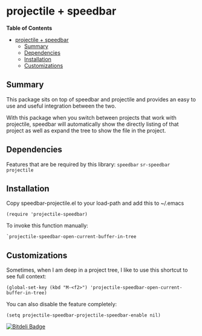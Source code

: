 projectile + speedbar
========

<!-- markdown-toc start - Don't edit this section. Run M-x markdown-toc/generate-toc again -->
**Table of Contents**

- [projectile + speedbar](#projectile--speedbar)
    - [Summary](#summary)
    - [Dependencies](#dependencies)
    - [Installation](#installation)
    - [Customizations](#customizations)

<!-- markdown-toc end -->

## Summary

This package sits on top of speedbar and projectile and provides an easy
to use and useful integration between the two.

With this package when you switch between projects that work with
projectile, speedbar will automatically show the directly listing of
that project as well as expand the tree to show the file in the project.

## Dependencies

Features that are be required by this library: `speedbar` `sr-speedbar`
`projectile`

## Installation

Copy speedbar-projectile.el to your load-path and add this to ~/.emacs

    (require 'projectile-speedbar)

To invoke this function manually:

    `projectile-speedbar-open-current-buffer-in-tree

## Customizations

Sometimes, when I am deep in a project tree, I like to use this shortcut
to see full context:

    (global-set-key (kbd "M-<f2>") 'projectile-speedbar-open-current-buffer-in-tree)

You can also disable the feature completely:

    (setq projectile-speedbar-projectile-speedbar-enable nil)


[![Bitdeli Badge](https://d2weczhvl823v0.cloudfront.net/anshulverma/projectile-speedbar/trend.png)](https://bitdeli.com/free "Bitdeli Badge")

